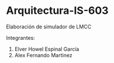 # Arquitectura-IS-603
Elaboración de simulador de LMCC

Integrantes:
1. Elver Howel Espinal García
2. Alex Fernando Martinez 
